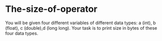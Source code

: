 # The-size-of-operator
You will be given four different variables of different data types: a (int), b (float), c (double),d (long long). Your task is to print size in bytes of these four data types.
